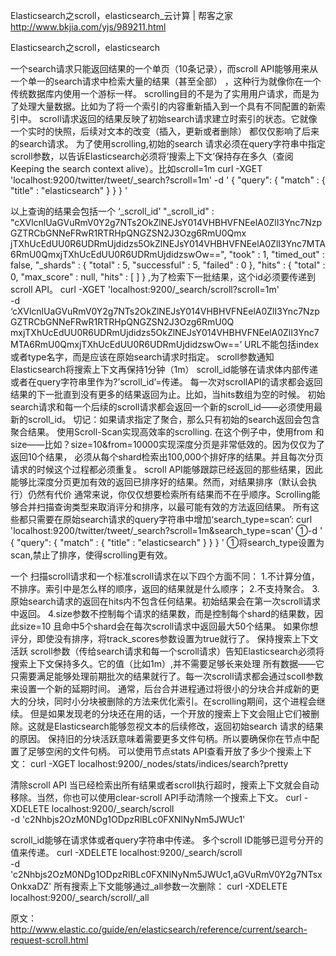 Elasticsearch之scroll，elasticsearch_云计算 | 帮客之家 
http://www.bkjia.com/yjs/989211.html

Elasticsearch之scroll，elasticsearch


一个search请求只能返回结果的一个单页（10条记录），而scroll API能够用来从一个单一的search请求中检索大量的结果（甚至全部）
，这种行为就像你在一个传统数据库内使用一个游标一样。
scrolling目的不是为了实用用户请求，而是为了处理大量数据。比如为了将一个索引的内容重新插入到一个具有不同配置的新索引中。
scroll请求返回的结果反映了初始search请求建立时索引的状态。它就像一个实时的快照，后续对文本的改变（插入，更新或者删除）
都仅仅影响了后来的search请求。
为了使用scrolling,初始的search 请求必须在query字符串中指定scroll参数，以告诉Elasticsearch必须将‘搜索上下文’保持存在多久（查阅Keeping the search context alive）。比如scroll=1m
curl -XGET 'localhost:9200/twitter/tweet/_search?scroll=1m' -d '
{
    "query": {
        "match" : {
            "title" : "elasticsearch"
        }
    }
}
'


以上查询的结果会包括一个 ‘_scroll_id’
 "_scroll_id" : "cXVlcnlUaGVuRmV0Y2g7NTs2OkZlNEJsY014VHBHVFNEelA0ZlI3Ync7NzpGZTRCbGNNeFRwR1RTRHpQNGZSN2J3Ozg6RmU0Qmx
jTXhUcEdUU0R6UDRmUjdidzs5OkZlNEJsY014VHBHVFNEelA0ZlI3Ync7MTA6RmU0QmxjTXhUcEdUU0R6UDRmUjdidzswOw==",
  "took" : 1,
  "timed_out" : false,
  "_shards" : {
    "total" : 5,
    "successful" : 5,
    "failed" : 0
  },
  "hits" : {
    "total" : 0,
    "max_score" : null,
    "hits" : [ ]
  }
,为了检索下一批结果，这个id必须要传递到scroll API。
curl -XGET  'localhost:9200/_search/scroll?scroll=1m'   \
     -d       ‘cXVlcnlUaGVuRmV0Y2g7NTs2OkZlNEJsY014VHBHVFNEelA0ZlI3Ync7NzpGZTRCbGNNeFRwR1RTRHpQNGZSN2J3Ozg6RmU0Q
mxjTXhUcEdUU0R6UDRmUjdidzs5OkZlNEJsY014VHBHVFNEelA0ZlI3Ync7MTA6RmU0QmxjTXhUcEdUU0R6UDRmUjdidzswOw==’
URL不能包括index或者type名字，而是应该在原始search请求时指定。
scroll参数通知Elasticsearch将搜索上下文再保持1分钟（1m）
scroll_id能够在请求体内部传递或者在query字符串里作为?’scroll_id’=传递。
每一次对scrollAPI的请求都会返回结果的下一批直到没有更多的结果返回为止。比如，当hits数组为空的时候。
初始search请求和每一个后续的scroll请求都会返回一个新的scroll_id——必须使用最新的scroll_id。
切记：如果请求指定了聚合，那么只有初始的search返回会包含聚合结果。
使用Scroll-Scan实现高效率的scrolling.
在这个例子中，使用from 和size——比如？size=10&from=10000实现深度分页是非常低效的。因为仅仅为了返回10个结果，
必须从每个shard检索出100,000个排好序的结果。并且每次分页请求的时候这个过程都必须重复。
scroll API能够跟踪已经返回的那些结果，因此能够比深度分页更加有效的返回已排序好的结果。然而，对结果排序（默认会执行）仍然有代价
通常来说，你仅仅想要检索所有结果而不在乎顺序。Scrolling能够合并扫描查询类型来取消评分和排序，以最可能有效的方法返回结果。
所有这些都只需要在原始search请求的query字符串中增加‘search_type=scan’:
curl 'localhost:9200/twitter/tweet/_search?scroll=1m&search_type=scan' ①-d '
{
    "query": {
        "match" : {
            "title" : "elasticsearch"
        }
    }
}
'
①将search_type设置为scan,禁止了排序，使得scrolling更有效。


一个 扫描scroll请求和一个标准scroll请求在以下四个方面不同：
1.不计算分值，不排序。索引中是怎么样的顺序，返回的结果就是什么顺序；
2.不支持聚合。
3.原始search请求的返回在hits内不包含任何结果。初始结果会在第一次scroll请求中返回。
4.size参数不控制每个请求的结果数，而是控制每个shard的结果数，因此size=10 且命中5个shard会在每次scroll请求中返回最大50个结果。
如果你想评分，即使没有排序，将track_scores参数设置为true就行了。
保持搜索上下文活跃
scroll参数（传给search请求和每一个scroll请求）告知Elasticsearch必须将搜索上下文保持多久。它的值（比如1m）,并不需要足够长来处理
所有数据——它只需要满足能够处理前期批次的结果就行了。每一次scroll请求都会通过scoll参数来设置一个新的延期时间。
通常，后台合并进程通过将很小的分块合并成新的更大的分块，同时小分块被删除的方法来优化索引。在scrolling期间，这个进程会继续。
但是如果发现老的分块还在用的话，一个开放的搜索上下文会阻止它们被删除。这就是Elasticsearch能够忽视文本的后续修改，返回初始search
请求的结果的原因。
保持旧的分块活跃意味着需要更多文件句柄。所以要确保你在节点中配置了足够空闲的文件句柄。
可以使用节点stats API查看开放了多少个搜索上下文：
curl -XGET localhost:9200/_nodes/stats/indices/search?pretty


清除scroll API
当已经检索出所有结果或者scroll执行超时，搜索上下文就会自动移除。当然，你也可以使用clear-scroll API手动清除一个搜索上下文。
curl -XDELETE localhost:9200/_search/scroll \
     -d 'c2Nhbjs2OzM0NDg1ODpzRlBLc0FXNlNyNm5JWUc1'


scroll_id能够在请求体或者query字符串中传递。
多个scroll ID能够已逗号分开的值来传递。
curl -XDELETE localhost:9200/_search/scroll \
     -d 'c2Nhbjs2OzM0NDg1ODpzRlBLc0FXNlNyNm5JWUc1,aGVuRmV0Y2g7NTsxOnkxaDZ'
所有搜索上下文能够通过_all参数一次删除：
curl -XDELETE localhost:9200/_search/scroll/_all


原文：http://www.elastic.co/guide/en/elasticsearch/reference/current/search-request-scroll.html
